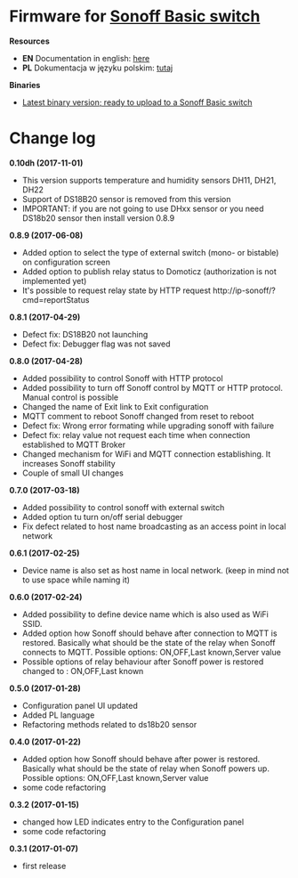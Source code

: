 # Firmware for [Sonoff Basic switch](http://sonoff.itead.cc/en/products/sonoff/sonoff-basic)

**Resources**
* **EN** Documentation in english: [here](http://smart-house.adrian.czabanowski.com/en-sonoff-firmware/)
* **PL** Dokumentacja w języku polskim: [tutaj](http://smart-house.adrian.czabanowski.com/firmware-sonoff/)

**Binaries**
* [Latest binary version; ready to upload to a Sonoff Basic switch](https://github.com/tschaban/SONOFF-Firmwares/tree/master/BASIC/)


# Change log
**0.10dh (2017-11-01)**
* This version supports temperature and humidity sensors DH11, DH21, DH22
* Support of DS18B20 sensor is removed from this version
* IMPORTANT: if you are not going to use DHxx sensor or you need DS18b20 sensor then install version 0.8.9



**0.8.9 (2017-06-08)**
* Added option to select the type of external switch (mono- or bistable) on configuration screen
* Added option to publish relay status to Domoticz (authorization is not implemented yet)
* It's possible to request relay state by HTTP request http://ip-sonoff/?cmd=reportStatus

**0.8.1 (2017-04-29)**
* Defect fix: DS18B20 not launching
* Defect fix: Debugger flag was not saved

**0.8.0 (2017-04-28)**
* Added possibility to control Sonoff with HTTP protocol
* Added possibility to turn off Sonoff control by MQTT or HTTP protocol. Manual control is possible
* Changed the name of Exit link to Exit configuration
* MQTT comment to reboot Sonoff changed from reset to reboot
* Defect fix: Wrong error formating while upgrading sonoff with failure
* Defect fix: relay value not request each time when connection established to MQTT Broker
* Changed mechanism for WiFi and MQTT connection establishing. It increases Sonoff stability
* Couple of small UI changes 


**0.7.0 (2017-03-18)**
* Added possibility to control sonoff with external switch
* Added option tu turn on/off serial debugger
* Fix defect related to host name broadcasting as an access point in local network

**0.6.1 (2017-02-25)**
* Device name is also set as host name in local network. (keep in mind not to use space while naming it)

**0.6.0 (2017-02-24)**
* Added possibility to define device name which is also used as WiFi SSID.
* Added option how Sonoff should behave after connection to MQTT is restored. Basically what should be the state of the relay when Sonoff connects to MQTT. Possible options: ON,OFF,Last known,Server value
* Possible options of relay behaviour after Sonoff power is restored changed to : ON,OFF,Last known

**0.5.0 (2017-01-28)**
* Configuration panel UI updated
* Added PL language
* Refactoring methods related to ds18b20 sensor

**0.4.0 (2017-01-22)**
* Added option how Sonoff should behave after power is restored. Basically what should be the state of relay when Sonoff powers up. Possible options: ON,OFF,Last known,Server value
* some code refactoring

**0.3.2 (2017-01-15)**
* changed how LED indicates entry to the Configuration panel
* some code refactoring

**0.3.1 (2017-01-07)**
* first release